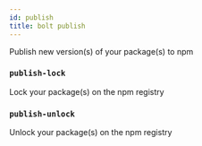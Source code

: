 ```yaml
---
id: publish
title: bolt publish
---
```


Publish new version(s) of your package(s) to npm

### `publish-lock`

Lock your package(s) on the npm registry

### `publish-unlock`

Unlock your package(s) on the npm registry
